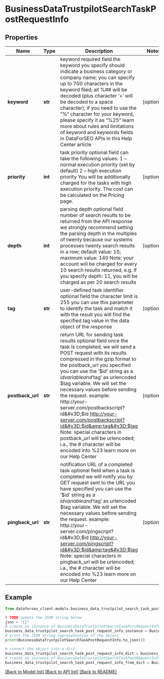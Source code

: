 # BusinessDataTrustpilotSearchTaskPostRequestInfo


## Properties

Name | Type | Description | Notes
------------ | ------------- | ------------- | -------------
**keyword** | **str** | keyword required field the keyword you specify should indicate a business category or company name; you can specify up to 700 characters in the keyword filed; all %## will be decoded (plus character ‘+’ will be decoded to a space character); if you need to use the “%” character for your keyword, please specify it as “%25” learn more about rules and limitations of keyword and keywords fields in DataForSEO APIs in this Help Center article | [optional] 
**priority** | **int** | task priority optional field can take the following values: 1 – normal execution priority (set by default) 2 – high execution priority You will be additionally charged for the tasks with high execution priority. The cost can be calculated on the Pricing page. | [optional] 
**depth** | **int** | parsing depth optional field number of search results to be returned from the API response we strongly recommend setting the parsing depth in the multiples of twenty because our systems processes twenty search results in a row; default value: 10; maximum value: 140 Note: your account will be charged for every 10 search results returned, e.g. if you specify depth: 11, you will be charged as per 20 search results | [optional] 
**tag** | **str** | user-defined task identifier optional field the character limit is 255 you can use this parameter to identify the task and match it with the result you will find the specified tag value in the data object of the response | [optional] 
**postback_url** | **str** | return URL for sending task results optional field once the task is completed, we will send a POST request with its results compressed in the gzip format to the postback_url you specified you can use the ‘$id’ string as a $id variable and ‘$tag’ as urlencoded $tag variable. We will set the necessary values before sending the request. example: http://your-server.com/postbackscript?id&#x3D;$id http://your-server.com/postbackscript?id&#x3D;$id&amp;tag&#x3D;$tag Note: special characters in postback_url will be urlencoded; i.a., the # character will be encoded into %23 learn more on our Help Center | [optional] 
**pingback_url** | **str** | notification URL of a completed task optional field when a task is completed we will notify you by GET request sent to the URL you have specified you can use the ‘$id’ string as a $id variable and ‘$tag’ as urlencoded $tag variable. We will set the necessary values before sending the request. example: http://your-server.com/pingscript?id&#x3D;$id http://your-server.com/pingscript?id&#x3D;$id&amp;tag&#x3D;$tag Note: special characters in pingback_url will be urlencoded; i.a., the # character will be encoded into %23 learn more on our Help Center | [optional] 

## Example

```python
from dataforseo_client.models.business_data_trustpilot_search_task_post_request_info import BusinessDataTrustpilotSearchTaskPostRequestInfo

# TODO update the JSON string below
json = "{}"
# create an instance of BusinessDataTrustpilotSearchTaskPostRequestInfo from a JSON string
business_data_trustpilot_search_task_post_request_info_instance = BusinessDataTrustpilotSearchTaskPostRequestInfo.from_json(json)
# print the JSON string representation of the object
print(BusinessDataTrustpilotSearchTaskPostRequestInfo.to_json())

# convert the object into a dict
business_data_trustpilot_search_task_post_request_info_dict = business_data_trustpilot_search_task_post_request_info_instance.to_dict()
# create an instance of BusinessDataTrustpilotSearchTaskPostRequestInfo from a dict
business_data_trustpilot_search_task_post_request_info_from_dict = BusinessDataTrustpilotSearchTaskPostRequestInfo.from_dict(business_data_trustpilot_search_task_post_request_info_dict)
```
[[Back to Model list]](../README.md#documentation-for-models) [[Back to API list]](../README.md#documentation-for-api-endpoints) [[Back to README]](../README.md)


